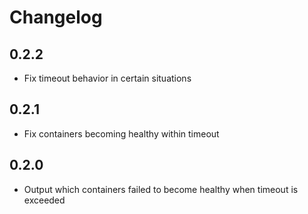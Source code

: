 # Changelog
## 0.2.2
- Fix timeout behavior in certain situations

## 0.2.1
- Fix containers becoming healthy within timeout

## 0.2.0
- Output which containers failed to become healthy when timeout is exceeded
